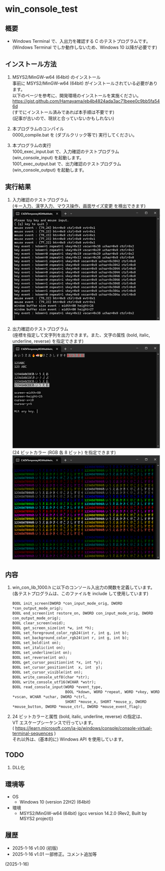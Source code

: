 # win_console_test

## 概要
- Windows Terminal で、入出力を確認する C のテストプログラムです。  
  (Windows Terminal でしか動作しないため、Windows 10 以降が必要です)


## インストール方法
1. MSYS2/MinGW-w64 (64bit) のインストール  
   事前に MSYS2/MinGW-w64 (64bit) がインストールされている必要があります。  
   以下のページを参考に、開発環境のインストールを実施ください。  
   https://gist.github.com/Hamayama/eb4b4824ada3ac71beee0c9bb5fa546d  
   (すでにインストール済みであれば本手順は不要です)  
   (記事が古いので、現状と合っていないかもしれない)

2. 本プログラムのコンパイル  
   0000_compile.bat を (ダブルクリック等で) 実行してください。

3. 本プログラムの実行  
   1000_exec_input.bat  で、入力確認のテストプログラム (win_console_input) を起動します。  
   1001_exec_output.bat で、出力確認のテストプログラム (win_console_output) を起動します。


## 実行結果
1. 入力確認のテストプログラム  
   (キー入力、漢字入力、マウス操作、画面サイズ変更 を検出できます)  
   ![image](image/win_con_input_0001.png)

2. 出力確認のテストプログラム  
   (座標を指定して文字列を出力できます。また、文字の属性 (bold, italic, underline, reverse) を指定できます)  
   ![image](image/win_con_output_0001.png)  
   (24 ビットカラー (RGB 各 8 ビット) を指定できます)  
   ![image](image/win_con_output_0002.png)


## 内容
1. win_con_lib_1000.h に以下のコンソール入出力の関数を定義しています。  
   (各テストプログラムは、このファイルを include して使用しています)  
   ```
   BOOL init_screen(DWORD *con_input_mode_orig, DWORD *con_output_mode_orig);
   BOOL end_screen(int restore_on, DWORD con_input_mode_orig, DWORD con_output_mode_orig);
   BOOL clear_screen(void);
   BOOL get_screen_size(int *w, int *h);
   BOOL set_foreground_color_rgb24(int r, int g, int b);
   BOOL set_background_color_rgb24(int r, int g, int b);
   BOOL set_bold(int on);
   BOOL set_italic(int on);
   BOOL set_underline(int on);
   BOOL set_reverse(int on);
   BOOL get_cursor_position(int *x, int *y);
   BOOL set_cursor_position(int  x, int  y);
   BOOL set_cursor_visible(int on);
   BOOL write_console_utf8(char *str);
   BOOL write_console_utf16(WCHAR *wstr);
   BOOL read_console_input(WORD *event_type,
                           BOOL *kdown, WORD *repeat, WORD *vkey, WORD *vscan, WCHAR *uchar, DWORD *ctrl,
                           SHORT *mouse_x, SHORT *mouse_y, DWORD *mouse_button, DWORD *mouse_ctrl, DWORD *mouse_event_flag);
   ```

2. 24 ビットカラーと属性 (bold, italic, underline, reverse) の指定は、  
   VT エスケープシーケンスで行っています。  
   ( https://learn.microsoft.com/ja-jp/windows/console/console-virtual-terminal-sequences )  
   それ以外は、(基本的に) Windows API を使用しています。


## TODO
1. DLL化


## 環境等
- OS
  - Windows 10 (version 22H2) (64bit)
- 環境
  - MSYS2/MinGW-w64 (64bit) (gcc version 14.2.0 (Rev2, Built by MSYS2 project))


## 履歴
- 2025-1-16 v1.00 (初版)
- 2025-1-16 v1.01 一部修正。コメント追加等


(2025-1-16)
